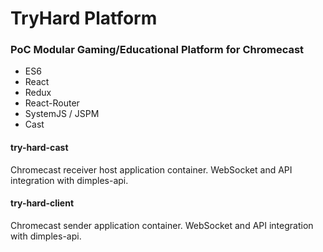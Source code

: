 # TryHard Platform

### PoC Modular Gaming/Educational Platform for Chromecast

- ES6
- React
- Redux
- React-Router
- SystemJS / JSPM
- Cast

#### try-hard-cast
Chromecast receiver host application container. WebSocket and API integration with dimples-api.

#### try-hard-client
Chromecast sender application container. WebSocket and API integration with dimples-api.
